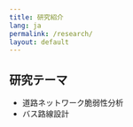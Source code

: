 ```yaml
---
title: 研究紹介
lang: ja
permalink: /research/
layout: default
---
```

## 研究テーマ

- 道路ネットワーク脆弱性分析
- バス路線設計
